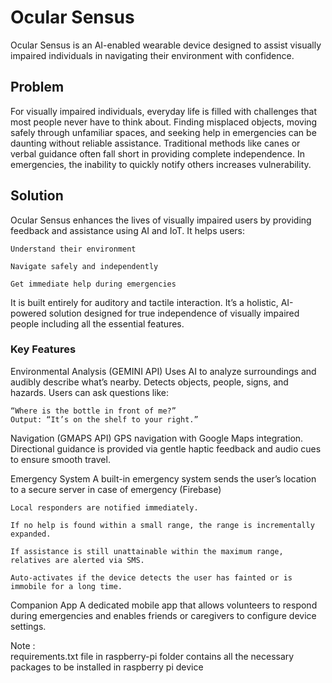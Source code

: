 # Ocular Sensus
Ocular Sensus is an AI-enabled wearable device designed to assist visually impaired individuals in navigating their environment with confidence.

## Problem
For visually impaired individuals, everyday life is filled with challenges that most people never have to think about. Finding misplaced objects, moving safely through unfamiliar spaces, and seeking help in emergencies can be daunting without reliable assistance. Traditional methods like canes or verbal guidance often fall short in providing complete independence. In emergencies, the inability to quickly notify others increases vulnerability.

## Solution
Ocular Sensus enhances the lives of visually impaired users by providing feedback and assistance using AI and IoT. It helps users:

    Understand their environment

    Navigate safely and independently

    Get immediate help during emergencies

It is built entirely for auditory and tactile interaction. It’s a holistic, 
AI-powered solution designed for true independence of visually impaired people 
including all the essential features.

### Key Features

Environmental Analysis  (GEMINI API)
Uses AI to analyze surroundings and audibly describe what’s nearby.
Detects objects, people, signs, and hazards. Users can ask questions like:

    “Where is the bottle in front of me?”
    Output: “It’s on the shelf to your right.”

Navigation (GMAPS API)
GPS navigation with Google Maps integration.
Directional guidance is provided via gentle haptic feedback and audio cues to ensure smooth travel.

Emergency System
A built-in emergency system sends the user’s location to a secure server in case of emergency (Firebase)

    Local responders are notified immediately.

    If no help is found within a small range, the range is incrementally expanded.

    If assistance is still unattainable within the maximum range, relatives are alerted via SMS.

    Auto-activates if the device detects the user has fainted or is immobile for a long time.

Companion App
A dedicated mobile app that allows volunteers to respond during emergencies and enables friends or caregivers to configure device settings.




Note :    
requirements.txt file in raspberry-pi folder contains all the necessary packages to be installed in raspberry pi device